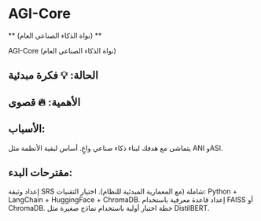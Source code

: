 # AGI-Core
** (نواة الذكاء الصناعي العام) **

AGI-Core (نواة الذكاء الصناعي العام)
## الحالة: 💡 فكرة مبدئية
## الأهمية: 🔥 قصوى
## الأسباب:
يتماشى مع هدفك لبناء ذكاء صناعي واعٍ.
أساس لبقية الأنظمة مثل ANI وASI.
## مقترحات البدء:
إعداد وثيقة SRS شاملة (مع المعمارية المبدئية للنظام).
اختيار التقنيات: Python + LangChain + HuggingFace + ChromaDB.
إعداد قاعدة معرفية باستخدام FAISS أو ChromaDB.
خطة اختبار أولية باستخدام نماذج صغيرة مثل DistilBERT.
